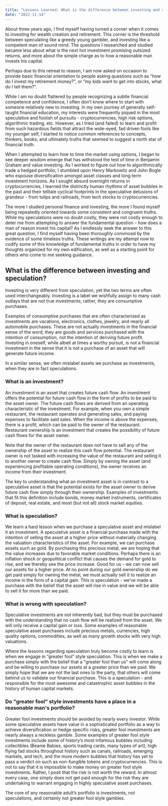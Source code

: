 ```yaml
---
title: "Lessons Learned: What is the difference between investing and speculation?"
date: "2022-11-14"
---
```


About three years ago, I find myself having turned a corner when it comes to investing for wealth creation and retirement. This corner is the threshold between speculating like a greedy young gambler, and investing like a competent man of sound mind. The questions I researched and studied became less about what is the next hot investment promising outsized returns, and more about the simple charge as to how a reasonable man invests his capital.

Perhaps due to this retreat to reason, I am now asked on occasion to provide basic financial orientation to people asking questions such as “how do I invest my retirement money?”, or “my kids want to get into stocks, what do I tell them?”.

While I am no doubt flattered by people recognizing a subtle financial competence and confidence, I often don’t know where to start with someone relatively new to investing. In my own journey of generally self-taught financial education, my interests were frequently piqued in the most speculative and foolish of pursuits - cryptocurrencies, high risk options, algorithmic trading, etc. However, as I tried (and failed) to learn and profit from such hazardous fields that attract the wide-eyed, fad driven fools like my younger self, I started to notice common references to concepts, thinkers, books, and ultimately truths that seemed to suggest a north star of financial truth.

When I attempted to learn how to time the market using options, I began to see deeper wisdom emerge that has withstood the test of time in Benjamin Graham and value investing. As I worked to figure out how to algorithmically trade a hedged portfolio, I stumbled upon Henry Markowitz and John Bogle who espouse diversification amongst asset classes and long term investment horizons. As I sought absurd overnight returns in cryptocurrencies, I learned the distinctly human rhythms of asset bubbles in the past and their telltale cyclical footprints in the speculative delusions of grandeur - from tulips and railroads, from tech stocks to cryptocurrencies.

The more I studied personal finance and investing, the more I found myself being repeatedly oriented towards some consistent and congruent truths. While my speculations were no doubt costly, they were not costly enough to deter me from attempting to answer the fundamental question - how does a man of reason invest his capital? As I endlessly seek the answer to this great question, I find myself having been thoroughly convinced by the evidence of some timeless truths. These writings are my attempt now to codify some of this knowledge of fundamental truths in order to have my thoughts organized for my own edification, as well as a starting point for others who come to me seeking guidance.

## What is the difference between investing and speculation?

Investing is very different from speculation, yet the two terms are often used interchangeably. Investing is a label we wishfully assign to many cash outlays that are not true investments; rather, they are consumptive purchases.

Examples of consumptive purchases that are often characterized as investments are vacations, electronics, clothes, jewelry, and nearly all automobile purchases. These are not actually investments in the financial sense of the word, they are goods and services purchased with the intention of consumption, not the intention of deriving future profit. Investing in oneself, while albeit at times a worthy pursuit, is not a financial investment in the sense that it is not a purchase of an asset that will generate future income.

In a similar sense, we often mislabel assets we purchase as investments, when they are in fact speculations.

### What is an investment?

An investment is an asset that creates future cash flow. An investment offers the potential for future cash flow in the form of profits to be paid to the asset owner. The future cash flows are derived from an operating characteristic of the investment. For example, when you own a simple restaurant, the restaurant operates and generating sales, and paying expenses to facilitate said sales. When the income is above the expenses, there is a profit, which can be paid to the owner of the restaurant. Restaurant ownership is an investment that creates the possibility of future cash flows for the asset owner.

Note that the owner of the restaurant does not have to sell any of the ownership of the asset to realize this cash flow potential. The restaurant owner is not tasked with increasing the value of the restaurant and selling it to another owner to create cash flow. Simply by owning the asset (and experiencing profitable operating conditions), the owner receives an income from their investment.

The key to understanding what an investment asset is in contrast to a speculative asset is that the potential exists for the asset owner to derive future cash flow simply through their ownership. Examples of investments that fit this definition include bonds, money market instruments, certificates of deposit, real estate, and most (but not all) stock market equities.

### What is speculation?

We learn a hard lesson when we purchase a speculative asset and mislabel it an investment. A speculative asset is a financial purchase made with the intention of selling the asset at a higher price without materially changing the valuation characteristics of the asset. For example, we can purchase assets such as gold. By purchasing this precious metal, we are hoping that the value increases due to favorable market conditions. Perhaps there is an inflation shock or geopolitical conflict that causes the demand for gold to rise, and we thereby see the price increase. Good for us - we can now sell our assets for a higher price. At no point during our gold ownership do we get paid simply for owning the metal, we must actually sell it to realize an income in the form of a capital gain. This is speculation - we’ve made a purchase with the belief that the asset will rise in value and we will be able to sell it for more than we paid.

### What is wrong with speculation?

Speculative investments are not inherently bad, but they must be purchased with the understanding that no cash flow will be realized from the asset. We will only receive a capital gain or loss. Some examples of reasonable speculative asset purchases include precious metals, currencies, high quality options, commodities, as well as many growth stocks with very high valuations.

Where the lessons regarding speculation truly become costly to learn is when we engage in “greater fool” style speculation. This is when we make a purchase simply with the belief that a "greater fool than us" will come along and be willing to purchase our assets at a greater price than we paid. We simply hope that we are not the last ones to the party, that others will come behind us to validate our financial purchase. This is a speculation - and responsible for the most awesome and catastrophic asset bubbles in the history of human capital markets.

### Do "greater fool" style investments have a place in a reasonable man's portfolio?

Greater fool investments should be avoided by nearly every investor. While some speculative assets have value in a sophisticated portfolio as a way to achieve diversification or hedge specific risks, greater fool investments are nearly always a reckless gamble. Some examples of greater fool style investments include some of history’s most infamous bubbles including collectibles (Beanie Babies, sports trading cards, many types of art), high flying fad stocks throughout history such as canals, railroads, emerging markets, and tech, and the more modern bubbles that history has yet to pass a verdict on such as non-fungible tokens and cryptocurrencies. This is not to say that it is impossible to make money on greater fool style investments. Rather, I posit that the risk is not worth the reward. In almost every case, one simply does not get paid enough for the risk they are undertaking to warrant engaging in highly speculative asset purchases.

The core of any reasonable adult’s portfolio is investments, not speculations, and certainly not greater fool style gambles.

